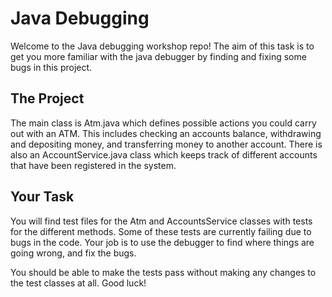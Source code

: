 # Java Debugging
Welcome to the Java debugging workshop repo! The aim of this task is to get you more familiar with the java debugger by 
finding and fixing some bugs in this project. 

## The Project
The main class is Atm.java which defines possible actions you could carry out with an ATM.
This includes checking an accounts balance, withdrawing and depositing money, and transferring money to another account.
There is also an AccountService.java class which keeps track of different accounts that have been registered in the system.

## Your Task
You will find test files for the Atm and AccountsService classes with tests for the different methods. Some of these 
tests are currently failing due to bugs in the code. Your job is to use the debugger to find where things are going 
wrong, and fix the bugs.

You should be able to make the tests pass without making any changes to the test classes at all. Good luck!
